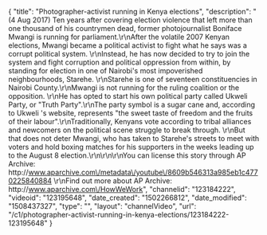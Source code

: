{
    "title": "Photographer-activist running in Kenya elections",
    "description": "(4 Aug 2017) Ten years after covering election violence that left more than one thousand of his countrymen dead, former photojournalist Boniface Mwangi is running for parliament.\r\nAfter the volatile 2007 Kenyan elections, Mwangi became a political activist to fight what he says was a corrupt political system. \r\nInstead, he has now decided to try to join the system and fight corruption and political oppression from within, by standing for election in one of Nairobi's most impoverished neighbourhoods, Starehe. \r\nStarehe is one of seventeen constituencies in Nairobi County.\r\nMwangi is not running for the ruling coalition or the opposition. \r\nHe has opted to start his own political party called Ukweli Party, or \"Truth Party\".\r\nThe party symbol is a sugar cane and, according to Ukweli 's website, represents \"the sweet taste of freedom and the fruits of their labour\".\r\nTraditionally, Kenyans vote according to tribal alliances and newcomers on the political scene struggle to break through. \r\nBut that does not deter Mwangi, who has taken to Starehe's streets to meet with voters and hold boxing matches for his supporters in the weeks leading up to the August 8 election.\r\n\r\n\r\nYou can license this story through AP Archive: http:\/\/www.aparchive.com\/metadata\/youtube\/8609b546313a985eb1c4770225840884 \r\nFind out more about AP Archive: http:\/\/www.aparchive.com\/HowWeWork",
    "channelid": "123184222",
    "videoid": "123195648",
    "date_created": "1502266812",
    "date_modified": "1508437327",
    "type": "",
    "layout": "channelVideo",
    "url": "\/c1\/photographer-activist-running-in-kenya-elections\/123184222-123195648"
}